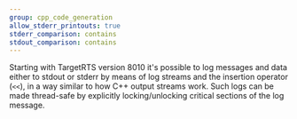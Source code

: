 ```yaml
---
group: cpp_code_generation
allow_stderr_printouts: true
stderr_comparison: contains
stdout_comparison: contains
---
```

Starting with TargetRTS version 8010 it's possible to log messages and data either to stdout or stderr by means of log streams and the insertion operator (`<<`), in a way similar to how C++ output streams work. Such logs can be made thread-safe by explicitly locking/unlocking critical sections of the log message.